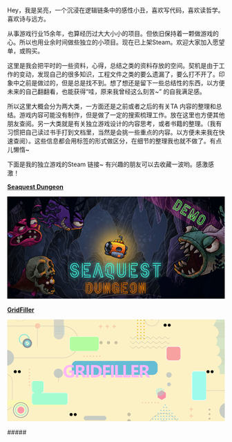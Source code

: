 Hey，我是吴亮，一个沉浸在逻辑链条中的感性小丑，喜欢写代码，喜欢读哲学。喜欢诗与远方。

从事游戏行业15余年，也算经历过大大小小的项目。但依旧保持着一颗做游戏的心。所以也用业余时间做些独立的小项目。现在已上架Steam。欢迎大家加入愿望单，或购买。

这里是我会把平时的一些资料，心得，总结之类的资料存放的空间。契机是由于工作的变动，发现自己的很多知识，工程文件之类的要么遗漏了，要么打不开了。印象中之前是做过的，但是总是找不到。想了想还是留下一些总结性的东西，以方便未来的自己翻翻看，也能获得“哇，原来我曾经这么刻苦~” 的自我满足感。

所以这里大概会分为两大类，一方面还是之前或者之后的有关TA 内容的整理和总结。游戏内容可能没有制作，但是做了一定的搜索梳理工作。放在这里也方便其他朋友查阅。另一大类就是有关独立游戏设计的内容思考，或者书籍的整理。（我有习惯把自己读过书手打到文档里，当然是会挑一些重点的内容。以方便未来我在快速查阅）。这些信息都会用标签的形式做区分，在细节的整理我也就不做了。有点儿懒惰~

下面是我的独立游戏的Steam 链接~ 有兴趣的朋友可以去收藏一波哟。感激感激！

[**Seaquest Dungeon**](https://store.steampowered.com/app/3157890/SeaQuestDungeon/)

![](/uploads/920x430-demo-形象图片.jpg)

[**GridFiller**](https://store.steampowered.com/app/3481670/GridFiller/)

![](/uploads/920x430-形象图片.png)

\#####
